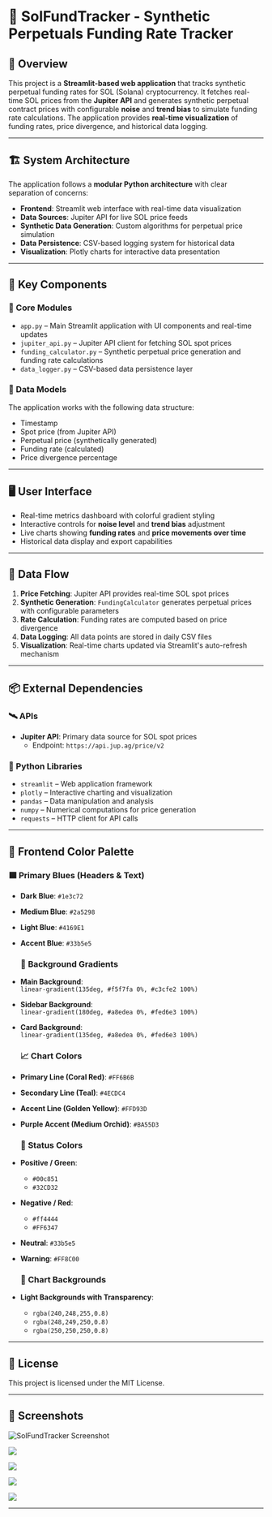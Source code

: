 
# 🧮 SolFundTracker - Synthetic Perpetuals Funding Rate Tracker

## 📖 Overview
This project is a **Streamlit-based web application** that tracks synthetic perpetual funding rates for SOL (Solana) cryptocurrency. It fetches real-time SOL prices from the **Jupiter API** and generates synthetic perpetual contract prices with configurable **noise** and **trend bias** to simulate funding rate calculations. The application provides **real-time visualization** of funding rates, price divergence, and historical data logging.

---

## 🏗️ System Architecture

The application follows a **modular Python architecture** with clear separation of concerns:

- **Frontend**: Streamlit web interface with real-time data visualization  
- **Data Sources**: Jupiter API for live SOL price feeds  
- **Synthetic Data Generation**: Custom algorithms for perpetual price simulation  
- **Data Persistence**: CSV-based logging system for historical data  
- **Visualization**: Plotly charts for interactive data presentation

---

## 🧩 Key Components

### 🔧 Core Modules
- `app.py` – Main Streamlit application with UI components and real-time updates  
- `jupiter_api.py` – Jupiter API client for fetching SOL spot prices  
- `funding_calculator.py` – Synthetic perpetual price generation and funding rate calculations  
- `data_logger.py` – CSV-based data persistence layer

### 🧱 Data Models
The application works with the following data structure:
- Timestamp  
- Spot price (from Jupiter API)  
- Perpetual price (synthetically generated)  
- Funding rate (calculated)  
- Price divergence percentage  

---

## 🖥️ User Interface
- Real-time metrics dashboard with colorful gradient styling  
- Interactive controls for **noise level** and **trend bias** adjustment  
- Live charts showing **funding rates** and **price movements over time**  
- Historical data display and export capabilities  

---

## 🔄 Data Flow
1. **Price Fetching**: Jupiter API provides real-time SOL spot prices  
2. **Synthetic Generation**: `FundingCalculator` generates perpetual prices with configurable parameters  
3. **Rate Calculation**: Funding rates are computed based on price divergence  
4. **Data Logging**: All data points are stored in daily CSV files  
5. **Visualization**: Real-time charts updated via Streamlit's auto-refresh mechanism  

---

## 📦 External Dependencies

### 🛰️ APIs
- **Jupiter API**: Primary data source for SOL spot prices  
  - Endpoint: `https://api.jup.ag/price/v2`

### 🐍 Python Libraries
- `streamlit` – Web application framework  
- `plotly` – Interactive charting and visualization  
- `pandas` – Data manipulation and analysis  
- `numpy` – Numerical computations for price generation  
- `requests` – HTTP client for API calls

---

## 🎨 Frontend Color Palette

### 🟦 Primary Blues (Headers & Text)
- **Dark Blue**: `#1e3c72`
- **Medium Blue**: `#2a5298`
- **Light Blue**: `#4169E1`
- **Accent Blue**: `#33b5e5`

  ### 🌄 Background Gradients
- **Main Background**:  
  `linear-gradient(135deg, #f5f7fa 0%, #c3cfe2 100%)`
- **Sidebar Background**:  
  `linear-gradient(180deg, #a8edea 0%, #fed6e3 100%)`
- **Card Background**:  
  `linear-gradient(135deg, #a8edea 0%, #fed6e3 100%)`

  ### 📈 Chart Colors
- **Primary Line (Coral Red)**: `#FF6B6B`
- **Secondary Line (Teal)**: `#4ECDC4`
- **Accent Line (Golden Yellow)**: `#FFD93D`
- **Purple Accent (Medium Orchid)**: `#BA55D3`

  ### 🚦 Status Colors
- **Positive / Green**:  
  - `#00c851`  
  - `#32CD32`
- **Negative / Red**:  
  - `#ff4444`  
  - `#FF6347`
- **Neutral**: `#33b5e5`
- **Warning**: `#FF8C00`

  ### 🧊 Chart Backgrounds
- **Light Backgrounds with Transparency**:  
  - `rgba(240,248,255,0.8)`  
  - `rgba(248,249,250,0.8)`  
  - `rgba(250,250,250,0.8)`

---

## 🧾 License

This project is licensed under the MIT License.  

---


## 📸 Screenshots

![SolFundTracker Screenshot](https://github.com/btorressz/SolFundTracker/blob/main/solfundtrackerscreenshot.jpg)


![](https://github.com/btorressz/SolFundTracker/blob/main/solfundtrackerperpscreenshot1.jpg)


![](https://github.com/btorressz/SolFundTracker/blob/main/solfundtrackerperpscreenshot2.jpg)


![](https://github.com/btorressz/SolFundTracker/blob/main/solfundtrackerperpscreenshot3.jpg)


![](https://github.com/btorressz/SolFundTracker/blob/main/solfundtrackerperpscreenshot4.jpg)





---




